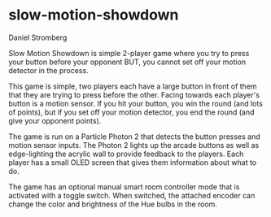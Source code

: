 # slow-motion-showdown
Daniel Stromberg

Slow Motion Showdown is simple 2-player game where you try to press your button before your opponent
BUT, you cannot set off your motion detector in the process.

This game is simple, two players each have a large button in front of them that they are trying to
press before the other. Facing towards each player's button is a motion sensor. If you hit your
button, you win the round (and lots of points), but if you set off your motion detector, you end
the round (and give your opponent points).

The game is run on a Particle Photon 2 that detects the button presses and motion sensor inputs. 
The Photon 2 lights up the arcade buttons as well as edge-lighting the acrylic wall to provide
feedback to the players. Each player has a small OLED screen that gives them information about
what to do.

The game has an optional manual smart room controller mode that is activated with a toggle switch.
When switched, the attached encoder can change the color and brightness of the Hue bulbs in 
the room.